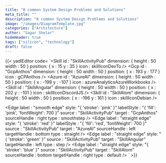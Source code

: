```yaml
---
title: "8 common System Design Problems and Solutions"
meta_title: ""
description: "8 common System Design Problems and Solutions"
image: "/images/DiagramTemplate.jpg"
categories: ["Architecture"]
author: "Sagar Shelar"
hideHeader: true
tags: ["silicon", "technology"]
draft: false
---
```



{{< yadlEditor code=
`<Skill
      id : "SkillActivityPub"
      dimension: { height : 50 width : 50 }
      position: { x : 15 y : 35 }
      icon : skillIconDevTo
/>
<Gcp
      id : "GcpAnthos"
      dimension: { height : 50 width : 50 }
      position: { x : 193 y : 177 }
      icon : gCPAnthos
/>
<Azure
      id : "AzureAI"
      dimension: { height : 50 width : 50 }
      position: { x : -199 y : -107 }
      icon : azureAnalyticsAzureWorkbooks
/>
<Skill
      id : "SkillAngular"
      dimension: { height : 50 width : 50 }
      position: { x : 202 y : -101 }
      icon : skillIconDiscordJS
/>
<Skill
      id : "SkillAtom"
      dimension: { height : 50 width : 50 }
      position: { x : -196 y : 161 }
      icon : skillIconDebian
/>

<Edge
      label : "smooth edge"
      style: "{ 'stroke': 'pink' }"
      labelStyle : "{ 'fill': 'pink', 'fontWeight': 700 }"
      source : "SkillActivityPub"
      target : "GcpAnthos"
      sourceHandle : right
      type : smoothstep
/>
<Edge
      label : "straight edge"
      style: "{ 'stroke': 'red' }"
      labelStyle : "{ 'fill': 'red', 'fontWeight': 700 }"
      source : "SkillActivityPub"
      target : "AzureAI"
      sourceHandle : left
      targetHandle : bottom
      type : straight
/>
<Edge
      label : "straight edge"
      style: "{ 'stroke': 'green' }"
      source : "SkillActivityPub"
      target : "SkillAngular"
      targetHandle : left
      type : step
/>
<Edge
      label : "straight edge"
      style: "{ 'stroke': 'blue' }"
      source : "SkillActivityPub"
      target : "SkillAtom"
      sourceHandle : bottom
      targetHandle : right
      type : default
/>
` >}}
